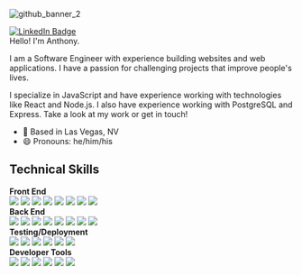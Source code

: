 ![github_banner_2](https://user-images.githubusercontent.com/89106811/148146181-01601185-c3f7-4e1a-8b90-3447c1de7424.png)


[![LinkedIn Badge](https://img.shields.io/badge/LinkedIn-Profile-informational?style=flat&logo=linkedin&logoColor=white&color=52B69A)](https://www.linkedin.com/in/ajpsyk/)
<br>
Hello! I'm Anthony.

I am a Software Engineer with experience building websites and web applications. I have a passion for challenging projects that improve people's lives.

I specialize in JavaScript and have experience working with technologies like React and Node.js. I also have experience working with PostgreSQL and Express. Take a look at my work or get in touch!

- 📍 Based in Las Vegas, NV
- 😄 Pronouns: he/him/his

## Technical Skills
**Front End**<br>
![](https://img.shields.io/badge/Code-JavaScript-informational?style=flat&logo=JavaScript&logoColor=white&color=1E6091)
![](https://img.shields.io/badge/Code-React-informational?style=flat&logo=react&logoColor=white&color=1E6091)
![](https://img.shields.io/badge/Code-Next.js-informational?style=flat&logo=Next.js&logoColor=white&color=1E6091)
![](https://img.shields.io/badge/Code-Webpack-informational?style=flat&logo=Webpack&logoColor=white&color=1E6091)
![](https://img.shields.io/badge/Code-HTML5-informational?style=flat&logo=HTML5&logoColor=white&color=1E6091)
![](https://img.shields.io/badge/Style-CSS-informational?style=flat&logo=css3&logoColor=white&color=1E6091)
![](https://img.shields.io/badge/Code-Axios-informational?style=flat&logo=Axios&logoColor=white&color=1E6091)
![](https://img.shields.io/badge/Code-Vite-informational?style=flat&logo=Vite&logoColor=white&color=1E6091)
<br>
**Back End**<br>
![](https://img.shields.io/badge/Code-Node.js-informational?style=flat&logo=Node.js&logoColor=white&color=168AAD)
![](https://img.shields.io/badge/Code-Express-informational?style=flat&logo=Express&logoColor=white&color=168AAD)
![](https://img.shields.io/badge/Code-PostgreSQL-informational?style=flat&logo=PostgreSQL&logoColor=white&color=168AAD)
![](https://img.shields.io/badge/Code-MongoDB-informational?style=flat&logo=MongoDB&logoColor=white&color=168AAD)
![](https://img.shields.io/badge/Code-Mongoose-informational?style=flat&logo=Mongoose&logoColor=white&color=168AAD)
![](https://img.shields.io/badge/Code-MySQL-informational?style=flat&logo=MySQL&logoColor=white&color=168AAD)
![](https://img.shields.io/badge/Code-Sequelize-informational?style=flat&logo=Sequelize&logoColor=white&color=168AAD)
![](https://img.shields.io/badge/Code-RESTfulAPI-informational?style=flat&logo=RESTfulAPI&logoColor=white&color=168AAD)
<br>
**Testing/Deployment**<br>
![](https://img.shields.io/badge/Test-Jest-informational?style=flat&logo=jest&logoColor=white&color=34A0A4)
![](https://img.shields.io/badge/Test-AWSEC2-informational?style=flat&logo=AWSEC2&logoColor=white&color=34A0A4)
![](https://img.shields.io/badge/Test-Loader.io-informational?style=flat&logo=Loader.io&logoColor=white&color=34A0A4)
![](https://img.shields.io/badge/Test-NewRelic-informational?style=flat&logo=NewRelic&logoColor=white&color=34A0A4)
![](https://img.shields.io/badge/Test-K6-informational?style=flat&logo=K6&logoColor=white&color=34A0A4)
![](https://img.shields.io/badge/Test-TDD-informational?style=flat&logo=TDD&logoColor=white&color=34A0A4)
<br>
**Developer Tools**<br>
![](https://img.shields.io/badge/Tools-GitHub-informational?style=flat&logo=GitHub&logoColor=white&color=52B69A)
![](https://img.shields.io/badge/Tools-NPM-informational?style=flat&logo=npm&logoColor=white&color=52B69A)
![](https://img.shields.io/badge/Test-Bash-informational?style=flat&logo=Bash&logoColor=white&color=52B69A)
![](https://img.shields.io/badge/Test-Vim-informational?style=flat&logo=Vim&logoColor=white&color=52B69A)
![](https://img.shields.io/badge/Test-Agile-informational?style=flat&logo=Agile&logoColor=white&color=52B69A)
![](https://img.shields.io/badge/Test-Scrum-informational?style=flat&logo=Scrum&logoColor=white&color=52B69A)





